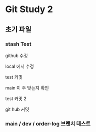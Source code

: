 # Git Study 2

## 초기 파일

### stash Test

github 수정

local 에서 수정

test 커밋

main 이 주 맞는지 확인

test 커밋 2

git hub 커밋

### main / dev / order-log 브랜치 테스트